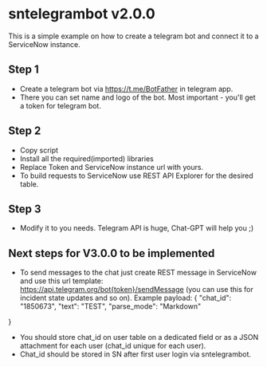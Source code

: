 # sntelegrambot v2.0.0
This is a simple example on how to create a telegram bot and connect it to a ServiceNow instance.
## Step 1
- Create a telegram bot via https://t.me/BotFather in telegram app.
- There you can set name and logo of the bot. Most important  - you'll get a token for telegram bot.
## Step 2
- Copy script
- Install all the required(imported) libraries
- Replace Token and ServiceNow instance url with yours.
- To build requests to ServiceNow use REST API Explorer for the desired table.

## Step 3
- Modify it to you needs. Telegram API is huge, Chat-GPT will help you ;)

## Next steps for V3.0.0 to be implemented
- To send messages to the chat just create REST message in ServiceNow and use this url template: https://api.telegram.org/bot{token}/sendMessage (you can use this for incident state updates and so on).
  Example payload:
  {
        "chat_id": "1850673",
        "text": "TEST",
        "parse_mode": "Markdown"

}
- You should store chat_id on user table on a dedicated field or as a JSON attachment for each user (chat_id unique for each user).
- Chat_id should be stored in SN after first user login via sntelegrambot.
